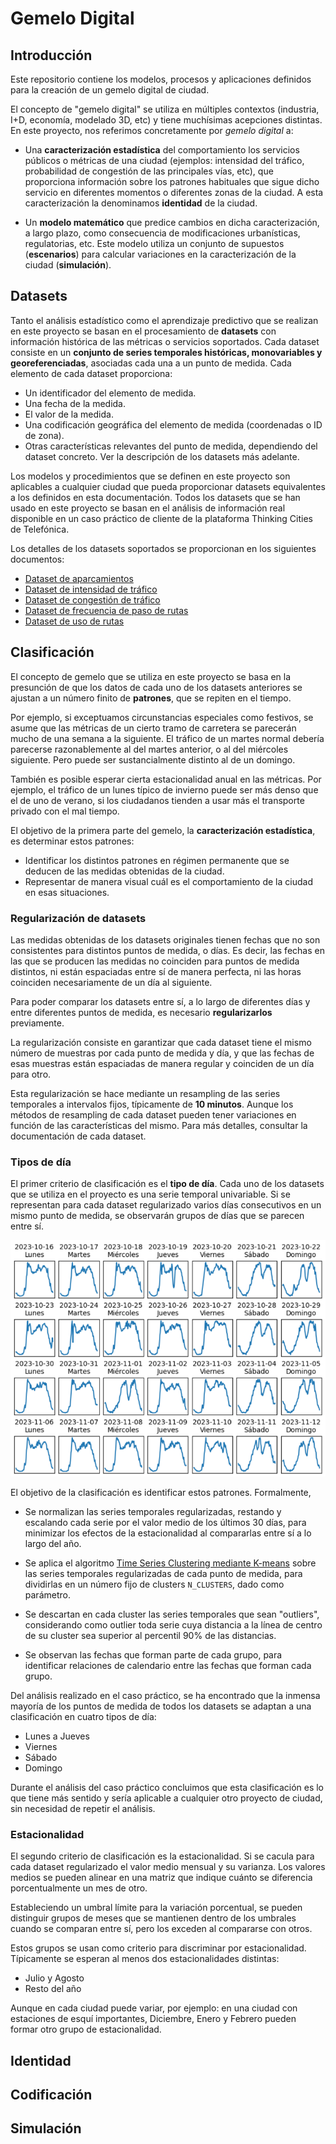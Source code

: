 # Gemelo Digital

## Introducción

Este repositorio contiene los modelos, procesos y aplicaciones definidos para la creación de un gemelo digital de ciudad.

El concepto de "gemelo digital" se utiliza en múltiples contextos (industria, I+D, economía, modelado 3D, etc) y tiene muchísimas acepciones distintas. En este proyecto, nos referimos concretamente por *gemelo digital* a:

- Una **caracterización estadística** del comportamiento los servicios públicos o métricas de una ciudad (ejemplos: intensidad del tráfico, probabilidad de congestión de las principales vías, etc), que proporciona información sobre los patrones habituales que sigue dicho servicio en diferentes momentos o diferentes zonas de la ciudad. A esta caracterización la denominamos **identidad** de la ciudad.

- Un **modelo matemático** que predice cambios en dicha caracterización, a largo plazo, como consecuencia de modificaciones urbanísticas, regulatorias, etc. Este modelo utiliza un conjunto de supuestos (**escenarios**) para calcular variaciones en la caracterización de la ciudad (**simulación**).

## Datasets

Tanto el análisis estadístico como el aprendizaje predictivo que se realizan en este proyecto se basan en el procesamiento de **datasets** con información histórica de las métricas o servicios soportados. Cada dataset consiste en un **conjunto de series temporales históricas, monovariables y georeferenciadas**, asociadas cada una a un punto de medida. Cada elemento de cada dataset proporciona:

- Un identificador del elemento de medida.
- Una fecha de la medida.
- El valor de la medida.
- Una codificación geográfica del elemento de medida (coordenadas o ID de zona).
- Otras características relevantes del punto de medida, dependiendo del dataset concreto. Ver la descripción de los datasets más adelante.

Los modelos y procedimientos que se definen en este proyecto son aplicables a cualquier ciudad que pueda proporcionar datasets equivalentes a los definidos en esta documentación. 
Todos los datasets que se han usado en este proyecto se basan en el análisis de información real disponible en un caso práctico de cliente de la plataforma Thinking Cities de Telefónica.

Los detalles de los datasets soportados se proporcionan en los siguientes documentos:

- [Dataset de aparcamientos](datasets/OffStreetParking.md)
- [Dataset de intensidad de tráfico](datasets/TrafficIntensity.md)
- [Dataset de congestión de tráfico](datasets/TrafficCongestion.md)
- [Dataset de frecuencia de paso de rutas](datasets/RouteSchedule.md)
- [Dataset de uso de rutas](datasets/RouteIntensity.md)

## Clasificación

El concepto de gemelo que se utiliza en este proyecto se basa en la presunción de que los datos de cada uno de los datasets anteriores se ajustan a un número finito de **patrones**, que se repiten en el tiempo.

Por ejemplo, si exceptuamos circunstancias especiales como festivos, se asume que las métricas de un cierto tramo de carretera se parecerán mucho de una semana a la siguiente. El tráfico de un martes normal debería parecerse razonablemente al del martes anterior, o al del miércoles siguiente. Pero puede ser sustancialmente distinto al de un domingo.

También es posible esperar cierta estacionalidad anual en las métricas. Por ejemplo, el tráfico de un lunes típico de invierno puede ser más denso que el de uno de verano, si los ciudadanos tienden a usar más el transporte privado con el mal tiempo.

El objetivo de la primera parte del gemelo, la **caracterización estadística**, es determinar estos patrones:

- Identificar los distintos patrones en régimen permanente que se deducen de las medidas obtenidas de la ciudad.
- Representar de manera visual cuál es el comportamiento de la ciudad en esas situaciones.

### Regularización de datasets

Las medidas obtenidas de los datasets originales tienen fechas que no son consistentes para distintos puntos de medida, o días. Es decir, las fechas en las que se producen las medidas no coinciden para puntos de medida distintos, ni están espaciadas entre sí de manera perfecta, ni las horas coinciden necesariamente de un día al siguiente.

Para poder comparar los datasets entre sí, a lo largo de diferentes días y entre diferentes puntos de medida, es necesario **regularizarlos** previamente.

La regularización consiste en garantizar que cada dataset tiene el mismo número de muestras por cada punto de medida y día, y que las fechas de esas muestras están espaciadas de manera regular y coinciden de un día para otro.

Esta regularización se hace mediante un resampling de las series temporales a intervalos fijos, típicamente de **10 minutos**. Aunque los métodos de resampling de cada dataset pueden tener variaciones en función de las características del mismo. Para más detalles, consultar la documentación de cada dataset.

### Tipos de día

El primer criterio de clasificación es el **tipo de día**. Cada uno de los datasets que se utiliza en el proyecto es una serie temporal univariable. Si se representan para cada dataset regularizado varios días consecutivos en un mismo punto de medida, se observarán grupos de días que se parecen entre sí.

![tipos de día](doc/notebook/daytype.png)

El objetivo de la clasificación es identificar estos patrones. Formalmente,

- Se normalizan las series temporales regularizadas, restando y escalando cada serie por el valor medio de los últimos 30 días, para minimizar los efectos de la estacionalidad al compararlas entre sí a lo largo del año.

- Se aplica el algoritmo [Time Series Clustering mediante K-means](https://www.kaggle.com/code/izzettunc/introduction-to-time-series-clustering) sobre las series temporales regularizadas de cada punto de medida, para dividirlas en un número fijo de clusters `N_CLUSTERS`, dado como parámetro.

- Se descartan en cada cluster las series temporales que sean "outliers", considerando como outlier toda serie cuya distancia a la línea de centro de su cluster sea superior al percentil 90% de las distancias.

- Se observan las fechas que forman parte de cada grupo, para identificar relaciones de calendario entre las fechas que forman cada grupo.

Del análisis realizado en el caso práctico, se ha encontrado que la inmensa mayoría de los puntos de medida de todos los datasets se adaptan a una clasificación en cuatro tipos de día:

- Lunes a Jueves
- Viernes
- Sábado
- Domingo

Durante el análisis del caso práctico concluimos que esta clasificación es lo que tiene más sentido y sería aplicable a cualquier otro proyecto de ciudad, sin necesidad de repetir el análisis.

### Estacionalidad

El segundo criterio de clasificación es la estacionalidad. Si se cacula para cada dataset regularizado el valor medio mensual y su varianza. Los valores medios se pueden alinear en una matriz que indique cuánto se diferencia porcentualmente un mes de otro.

Estableciendo un umbral límite para la variación porcentual, se pueden distinguir grupos de meses que se mantienen dentro de los umbrales cuando se comparan entre sí, pero los exceden al compararse con otros.

Estos grupos se usan como criterio para discriminar por estacionalidad. Típicamente se esperan al menos dos estacionalidades distintas:

- Julio y Agosto
- Resto del año

Aunque en cada ciudad puede variar, por ejemplo: en una ciudad con estaciones de esquí importantes, Diciembre, Enero y Febrero pueden formar otro grupo de estacionalidad.

## Identidad

## Codificación

## Simulación
